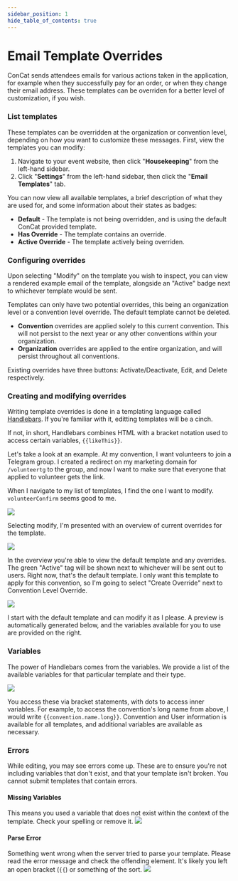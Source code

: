 ```yaml
---
sidebar_position: 1
hide_table_of_contents: true
---
```


# Email Template Overrides

ConCat sends attendees emails for various actions taken in the application, for example when they successfully pay for an order, or when they change their email address. These templates can be overriden for a better level of customization, if you wish.

### List templates

These templates can be overridden at the organization or convention level, depending on how you want to customize these messages. First, view the templates you can modify:

<ol className="numbered-list">
  <li>
    <span>
      Navigate to your event website, then click "<strong>Housekeeping</strong>" from the left-hand sidebar.
    </span>
  </li>
  <li>
    <span>
      Click "<strong>Settings</strong>" from the left-hand sidebar, then click the "<strong>Email Templates</strong>" tab.
    </span>
  </li>
</ol>

You can now view all available templates, a brief description of what they are used for, and some information about their states as badges:

<ul>
  <li>
    <span>
      <strong>Default</strong> - The template is not being overridden, and is using the default ConCat provided template.
    </span>
  </li>
    <li>
    <span>
      <strong>Has Override</strong> - The template contains an override.
    </span>
  </li>
    <li>
    <span>
      <strong>Active Override</strong> - The template actively being overriden.
    </span>
  </li>
</ul>

### Configuring overrides

Upon selecting "Modify" on the template you wish to inspect, you can view a rendered example email of the template, alongside an "Active" badge next to whichever template would be sent.

Templates can only have two potential overrides, this being an organization level or a convention level override. The default template cannot be deleted.

<ul>
  <li>
    <span>
      <strong>Convention</strong> overrides are applied solely to this current convention. This will not persist to the next year or any other conventions within your organization.
    </span>
  </li>
  <li>
    <span>
      <strong>Organization</strong> overrides are applied to the entire organization, and will persist throughout all conventions.
    </span>
  </li>
</ul>

Existing overrides have three buttons: Activate/Deactivate, Edit, and Delete respectively.

### Creating and modifying overrides

Writing template overrides is done in a templating language called [Handlebars](https://handlebarsjs.com/). If you're familiar with it, editting templates will be a cinch.

If not, in short, Handlebars combines HTML with a bracket notation used to access certain variables, ``{{likeThis}}``.

Let's take a look at an example. At my convention, I want volunteers to join a Telegram group. I created a redirect on my marketing domain for `/volunteertg` to the group, and now I want to make sure that everyone that applied to volunteer gets the link.

When I navigate to my list of templates, I find the one I want to modify. ``volunteerConfirm`` seems good to me.

<img className="bordered-img" src="/img/tutorial/emailTemplates/volunteerConfirmListEntry.png" />

Selecting modify, I'm presented with an overview of current overrides for the template.

<img className="bordered-img" src="/img/tutorial/emailTemplates/volunteerConfirmOverview.png" />

In the overview you're able to view the default template and any overrides. The green "Active" tag will be shown next to whichever will be sent out to users. Right now, that's the default template. I only want this template to apply for this convention, so I'm going to select "Create Override" next to Convention Level Override.

<img className="bordered-img" src="/img/tutorial/emailTemplates/volunteerConfirmCreateOverride.png" />

I start with the default template and can modify it as I please. A preview is automatically generated below, and the variables available for you to use are provided on the right.

### Variables

The power of Handlebars comes from the variables. We provide a list of the available variables for that particular template and their type.

<img className="bordered-img" src="/img/tutorial/emailTemplates/volunteerConfirmVariables.png" />

You access these via bracket statements, with dots to access inner variables. For example, to access the convention's long name from above, I would write `{{convention.name.long}}`. Convention and User information is available for all templates, and additional variables are available as necessary.

### Errors

While editing, you may see errors come up. These are to ensure you're not including variables that don't exist, and that your template isn't broken. You cannot submit templates that contain errors.

#### Missing Variables

This means you used a variable that does not exist within the context of the template. Check your spelling or remove it.
<img className="bordered-img" src="/img/tutorial/emailTemplates/variablesMissing.png" />

#### Parse Error
Something went wrong when the server tried to parse your template. Please read the error message and check the offending element. It's likely you left an open bracket (`{{`) or something of the sort.
<img className="bordered-img" src="/img/tutorial/emailTemplates/parseError.png" />